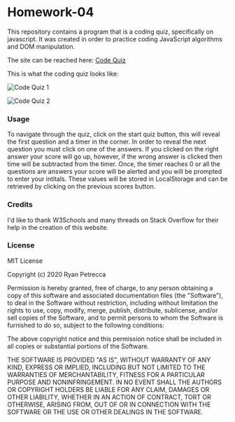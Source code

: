 # Homework-04

This repository contains a program that is a coding quiz, specifically on javascript.  It was created in order to practice coding JavaScript algorithms and DOM manipulation.

The site can be reached here: [Code Quiz](https://ryryp97.github.io/Homework-04/)

This is what the coding quiz looks like:

![Code Quiz 1](images/Code_Quiz1)

![Code Quiz 2](images/Code_Quiz2)



### Usage

To navigate through the quiz, click on the start quiz button, this will reveal the first question and a timer in the corner.  In order to reveal the next question you must click on one of the answers.  If you clicked on the right answer your score will go up, however, if the wrong answer is clicked then time will be subtracted from the timer.  Once, the timer reaches 0 or all the questions are answers your score will be alerted and you will be prompted to enter your intitals.  These values will be stored in LocalStorage and can be retrieved by clicking on the previous scores button.

### Credits

I'd like to thank W3Schools and many threads on Stack Overflow for their help in the creation of this website.

### License 

MIT License

Copyright (c) 2020 Ryan Petrecca

Permission is hereby granted, free of charge, to any person obtaining a copy of this software and associated documentation files (the "Software"), to deal in the Software without restriction, including without limitation the rights to use, copy, modify, merge, publish, distribute, sublicense, and/or sell copies of the Software, and to permit persons to whom the Software is furnished to do so, subject to the following conditions:

The above copyright notice and this permission notice shall be included in all copies or substantial portions of the Software.

THE SOFTWARE IS PROVIDED "AS IS", WITHOUT WARRANTY OF ANY KIND, EXPRESS OR IMPLIED, INCLUDING BUT NOT LIMITED TO THE WARRANTIES OF MERCHANTABILITY, FITNESS FOR A PARTICULAR PURPOSE AND NONINFRINGEMENT. IN NO EVENT SHALL THE AUTHORS OR COPYRIGHT HOLDERS BE LIABLE FOR ANY CLAIM, DAMAGES OR OTHER LIABILITY, WHETHER IN AN ACTION OF CONTRACT, TORT OR OTHERWISE, ARISING FROM, OUT OF OR IN CONNECTION WITH THE SOFTWARE OR THE USE OR OTHER DEALINGS IN THE SOFTWARE.